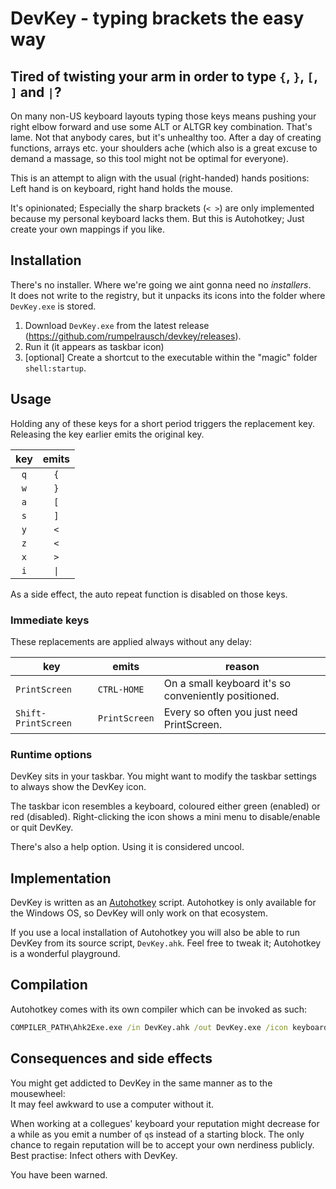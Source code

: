 # DevKey - typing brackets the easy way

## Tired of twisting your arm in order to type `{`, `}`, `[`, `]` and `|`?
On many non-US keyboard layouts typing those keys means pushing your right elbow forward and use some ALT or ALTGR key combination. That's lame. Not that anybody cares, but it's unhealthy too. After a day of creating functions, arrays etc. your shoulders ache (which also is a great excuse to demand a massage, so this tool might not be optimal for everyone).

This is an attempt to align with the usual (right-handed) hands positions:<br>
Left hand is on keyboard, right hand holds the mouse.

It's opinionated; Especially the sharp brackets (`< >`) are only implemented because my
personal keyboard lacks them. But this is Autohotkey; Just create your own mappings if you like.

## Installation
There's no installer. Where we're going we aint gonna need no *installers*.<br>
It does not write to the registry, but it unpacks its icons into the folder where
`DevKey.exe` is stored.

1. Download `DevKey.exe` from the latest release (https://github.com/rumpelrausch/devkey/releases).
2. Run it (it appears as taskbar icon)
3. [optional] Create a shortcut to the executable within the "magic" folder `shell:startup`.

## Usage
Holding any of these keys for a short period triggers the replacement key.<br>
Releasing the key earlier emits the original key.

| key | emits |
|:--:|:--:|
| `q` | `{` |
| `w` | `}` |
| `a` | `[` |
| `s` | `]` |
| `y` | `<` |
| `z` | `<` |
| `x` | `>` |
| `i` | `\|` |


As a side effect, the auto repeat function is disabled on those keys.

### Immediate keys
These replacements are applied always without any delay:

| key | emits | reason |
|--|--|--|
| `PrintScreen` | `CTRL-HOME` | On a small keyboard it's so conveniently positioned. |
| `Shift-PrintScreen` | `PrintScreen` | Every so often you just need PrintScreen. |

### Runtime options
DevKey sits in your taskbar. You might want to modify the taskbar settings to always show the DevKey icon.

The taskbar icon resembles a keyboard, coloured either green (enabled) or red (disabled).
Right-clicking the icon shows a mini menu to disable/enable or quit DevKey.

There's also a help option. Using it is considered uncool.

## Implementation
DevKey is written as an [Autohotkey](https://www.autohotkey.com/) script.
Autohotkey is only available for the Windows OS, so DevKey will only work on that ecosystem.

If you use a local installation of Autohotkey you will also be able to run DevKey from its source script, `DevKey.ahk`. Feel free to tweak it; Autohotkey is a wonderful playground.

## Compilation
Autohotkey comes with its own compiler which can be invoked as such:
```cmd
COMPILER_PATH\Ahk2Exe.exe /in DevKey.ahk /out DevKey.exe /icon keyboard-on.ico
```

## Consequences and side effects
You might get addicted to DevKey in the same manner as to the mousewheel:  
It may feel awkward to use a computer without it.

When working at a collegues' keyboard your reputation might decrease for a while as you emit a number of `q`s instead of a starting block. The only chance to regain reputation will be to accept your own nerdiness publicly. Best practise: Infect others with DevKey.

You have been warned.
